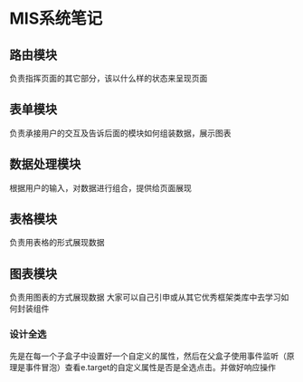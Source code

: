 # MIS系统笔记
## 路由模块
负责指挥页面的其它部分，该以什么样的状态来呈现页面
## 表单模块
负责承接用户的交互及告诉后面的模块如何组装数据，展示图表
## 数据处理模块
根据用户的输入，对数据进行组合，提供给页面展现
## 表格模块
负责用表格的形式展现数据
## 图表模块
负责用图表的方式展现数据
大家可以自己引申或从其它优秀框架类库中去学习如何封装组件

### 设计全选
先是在每一个子盒子中设置好一个自定义的属性，然后在父盒子使用事件监听（原理是事件冒泡）查看e.target的自定义属性是否是全选点击。并做好响应操作